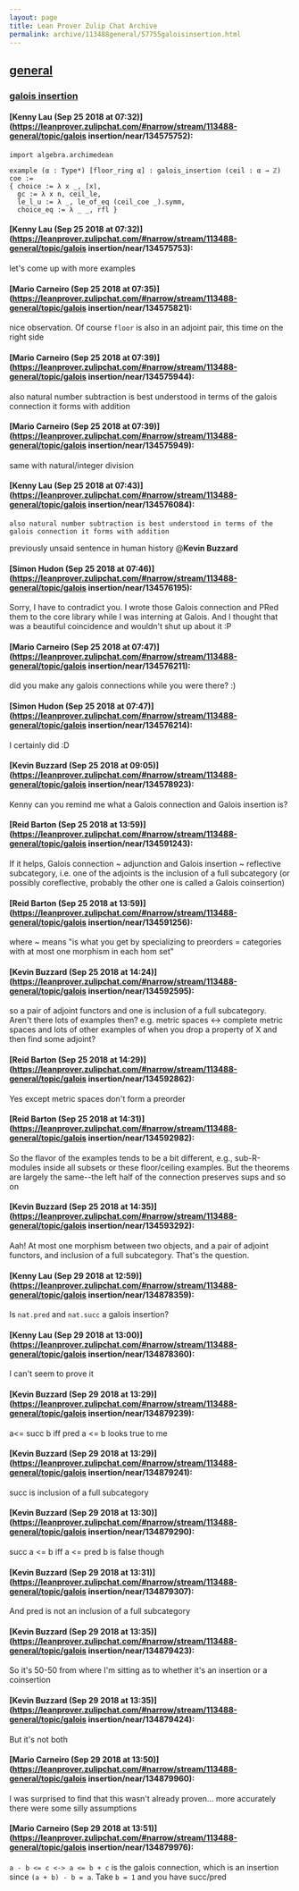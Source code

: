 ```yaml
---
layout: page
title: Lean Prover Zulip Chat Archive 
permalink: archive/113488general/57755galoisinsertion.html
---
```


## [general](index.html)
### [galois insertion](57755galoisinsertion.html)

#### [Kenny Lau (Sep 25 2018 at 07:32)](https://leanprover.zulipchat.com/#narrow/stream/113488-general/topic/galois insertion/near/134575752):
```lean
import algebra.archimedean

example (α : Type*) [floor_ring α] : galois_insertion (ceil : α → ℤ) coe :=
{ choice := λ x _, ⌈x⌉,
  gc := λ x n, ceil_le,
  le_l_u := λ _, le_of_eq (ceil_coe _).symm,
  choice_eq := λ _ _, rfl }
```

#### [Kenny Lau (Sep 25 2018 at 07:32)](https://leanprover.zulipchat.com/#narrow/stream/113488-general/topic/galois insertion/near/134575753):
let's come up with more examples

#### [Mario Carneiro (Sep 25 2018 at 07:35)](https://leanprover.zulipchat.com/#narrow/stream/113488-general/topic/galois insertion/near/134575821):
nice observation. Of course `floor` is also in an adjoint pair, this time on the right side

#### [Mario Carneiro (Sep 25 2018 at 07:39)](https://leanprover.zulipchat.com/#narrow/stream/113488-general/topic/galois insertion/near/134575944):
also natural number subtraction is best understood in terms of the galois connection it forms with addition

#### [Mario Carneiro (Sep 25 2018 at 07:39)](https://leanprover.zulipchat.com/#narrow/stream/113488-general/topic/galois insertion/near/134575949):
same with natural/integer division

#### [Kenny Lau (Sep 25 2018 at 07:43)](https://leanprover.zulipchat.com/#narrow/stream/113488-general/topic/galois insertion/near/134576084):
```quote
also natural number subtraction is best understood in terms of the galois connection it forms with addition
```
previously unsaid sentence in human history @**Kevin Buzzard**

#### [Simon Hudon (Sep 25 2018 at 07:46)](https://leanprover.zulipchat.com/#narrow/stream/113488-general/topic/galois insertion/near/134576195):
Sorry, I have to contradict you. I wrote those Galois connection and PRed them to the core library while I was interning at Galois. And I thought that was a beautiful coincidence and wouldn't shut up about it :P

#### [Mario Carneiro (Sep 25 2018 at 07:47)](https://leanprover.zulipchat.com/#narrow/stream/113488-general/topic/galois insertion/near/134576211):
did you make any galois connections while you were there? :)

#### [Simon Hudon (Sep 25 2018 at 07:47)](https://leanprover.zulipchat.com/#narrow/stream/113488-general/topic/galois insertion/near/134576214):
I certainly did :D

#### [Kevin Buzzard (Sep 25 2018 at 09:05)](https://leanprover.zulipchat.com/#narrow/stream/113488-general/topic/galois insertion/near/134578923):
Kenny can you remind me what a Galois connection and Galois insertion is?

#### [Reid Barton (Sep 25 2018 at 13:59)](https://leanprover.zulipchat.com/#narrow/stream/113488-general/topic/galois insertion/near/134591243):
If it helps, Galois connection ~ adjunction and Galois insertion ~ reflective subcategory, i.e. one of the adjoints is the inclusion of a full subcategory (or possibly coreflective, probably the other one is called a Galois coinsertion)

#### [Reid Barton (Sep 25 2018 at 13:59)](https://leanprover.zulipchat.com/#narrow/stream/113488-general/topic/galois insertion/near/134591256):
where ~ means "is what you get by specializing to preorders = categories with at most one morphism in each hom set"

#### [Kevin Buzzard (Sep 25 2018 at 14:24)](https://leanprover.zulipchat.com/#narrow/stream/113488-general/topic/galois insertion/near/134592595):
so a pair of adjoint functors and one is inclusion of a full subcategory. Aren't there lots of examples then? e.g. metric spaces <-> complete metric spaces and lots of other examples of when you drop a property of X and then find some adjoint?

#### [Reid Barton (Sep 25 2018 at 14:29)](https://leanprover.zulipchat.com/#narrow/stream/113488-general/topic/galois insertion/near/134592862):
Yes except metric spaces don't form a preorder

#### [Reid Barton (Sep 25 2018 at 14:31)](https://leanprover.zulipchat.com/#narrow/stream/113488-general/topic/galois insertion/near/134592982):
So the flavor of the examples tends to be a bit different, e.g., sub-R-modules inside all subsets or these floor/ceiling examples. But the theorems are largely the same--the left half of the connection preserves sups and so on

#### [Kevin Buzzard (Sep 25 2018 at 14:35)](https://leanprover.zulipchat.com/#narrow/stream/113488-general/topic/galois insertion/near/134593292):
Aah! At most one morphism between two objects, and a pair of adjoint functors, and inclusion of a full subcategory. That's the question.

#### [Kenny Lau (Sep 29 2018 at 12:59)](https://leanprover.zulipchat.com/#narrow/stream/113488-general/topic/galois insertion/near/134878359):
Is `nat.pred` and `nat.succ` a galois insertion?

#### [Kenny Lau (Sep 29 2018 at 13:00)](https://leanprover.zulipchat.com/#narrow/stream/113488-general/topic/galois insertion/near/134878360):
I can't seem to prove it

#### [Kevin Buzzard (Sep 29 2018 at 13:29)](https://leanprover.zulipchat.com/#narrow/stream/113488-general/topic/galois insertion/near/134879239):
a<= succ b iff pred a <= b looks true to me

#### [Kevin Buzzard (Sep 29 2018 at 13:29)](https://leanprover.zulipchat.com/#narrow/stream/113488-general/topic/galois insertion/near/134879241):
succ is inclusion of a full subcategory

#### [Kevin Buzzard (Sep 29 2018 at 13:30)](https://leanprover.zulipchat.com/#narrow/stream/113488-general/topic/galois insertion/near/134879290):
succ a <= b iff a <= pred b is false though

#### [Kevin Buzzard (Sep 29 2018 at 13:31)](https://leanprover.zulipchat.com/#narrow/stream/113488-general/topic/galois insertion/near/134879307):
And pred is not an inclusion of a full subcategory

#### [Kevin Buzzard (Sep 29 2018 at 13:35)](https://leanprover.zulipchat.com/#narrow/stream/113488-general/topic/galois insertion/near/134879423):
So it's 50-50 from where I'm sitting as to whether it's an insertion or a coinsertion

#### [Kevin Buzzard (Sep 29 2018 at 13:35)](https://leanprover.zulipchat.com/#narrow/stream/113488-general/topic/galois insertion/near/134879424):
But it's not both

#### [Mario Carneiro (Sep 29 2018 at 13:50)](https://leanprover.zulipchat.com/#narrow/stream/113488-general/topic/galois insertion/near/134879960):
I was surprised to find that this wasn't already proven... more accurately there were some silly assumptions

#### [Mario Carneiro (Sep 29 2018 at 13:51)](https://leanprover.zulipchat.com/#narrow/stream/113488-general/topic/galois insertion/near/134879976):
`a - b <= c <-> a <= b + c` is the galois connection, which is an insertion since `(a + b) - b = a`. Take `b = 1` and you have succ/pred

